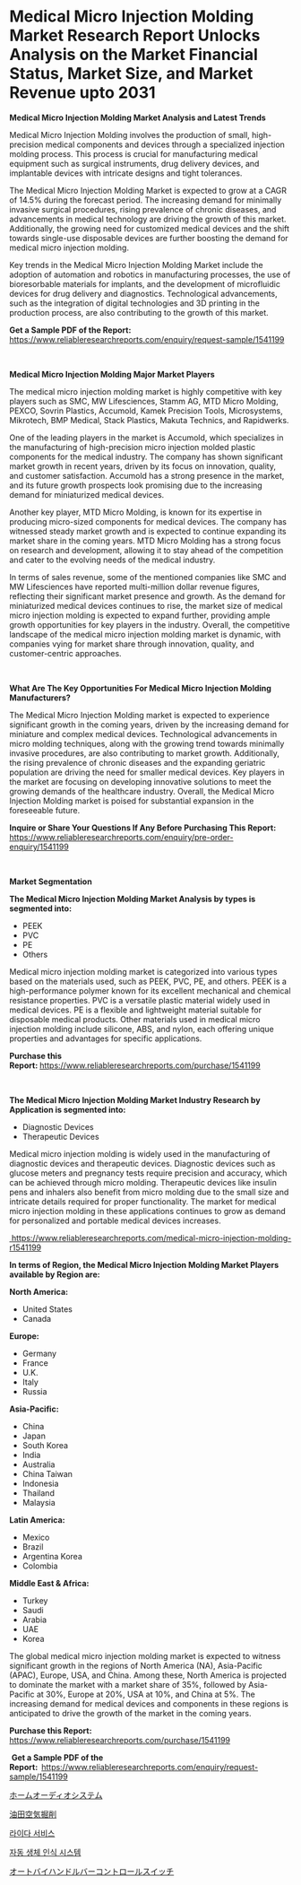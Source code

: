 <p><h1>Medical Micro Injection Molding Market Research Report Unlocks Analysis on the Market Financial Status, Market Size, and Market Revenue upto 2031</h1></p><p><strong>Medical Micro Injection Molding Market Analysis and Latest Trends</strong></p>
<p><p>Medical Micro Injection Molding involves the production of small, high-precision medical components and devices through a specialized injection molding process. This process is crucial for manufacturing medical equipment such as surgical instruments, drug delivery devices, and implantable devices with intricate designs and tight tolerances.</p><p>The Medical Micro Injection Molding Market is expected to grow at a CAGR of 14.5% during the forecast period. The increasing demand for minimally invasive surgical procedures, rising prevalence of chronic diseases, and advancements in medical technology are driving the growth of this market. Additionally, the growing need for customized medical devices and the shift towards single-use disposable devices are further boosting the demand for medical micro injection molding.</p><p>Key trends in the Medical Micro Injection Molding Market include the adoption of automation and robotics in manufacturing processes, the use of bioresorbable materials for implants, and the development of microfluidic devices for drug delivery and diagnostics. Technological advancements, such as the integration of digital technologies and 3D printing in the production process, are also contributing to the growth of this market.</p></p>
<p><strong>Get a Sample PDF of the Report:&nbsp;</strong> <a href="https://www.reliableresearchreports.com/enquiry/request-sample/1541199">https://www.reliableresearchreports.com/enquiry/request-sample/1541199</a></p>
<p>&nbsp;</p>
<p><strong>Medical Micro Injection Molding Major Market Players</strong></p>
<p><p>The medical micro injection molding market is highly competitive with key players such as SMC, MW Lifesciences, Stamm AG, MTD Micro Molding, PEXCO, Sovrin Plastics, Accumold, Kamek Precision Tools, Microsystems, Mikrotech, BMP Medical, Stack Plastics, Makuta Technics, and Rapidwerks.</p><p>One of the leading players in the market is Accumold, which specializes in the manufacturing of high-precision micro injection molded plastic components for the medical industry. The company has shown significant market growth in recent years, driven by its focus on innovation, quality, and customer satisfaction. Accumold has a strong presence in the market, and its future growth prospects look promising due to the increasing demand for miniaturized medical devices.</p><p>Another key player, MTD Micro Molding, is known for its expertise in producing micro-sized components for medical devices. The company has witnessed steady market growth and is expected to continue expanding its market share in the coming years. MTD Micro Molding has a strong focus on research and development, allowing it to stay ahead of the competition and cater to the evolving needs of the medical industry.</p><p>In terms of sales revenue, some of the mentioned companies like SMC and MW Lifesciences have reported multi-million dollar revenue figures, reflecting their significant market presence and growth. As the demand for miniaturized medical devices continues to rise, the market size of medical micro injection molding is expected to expand further, providing ample growth opportunities for key players in the industry. Overall, the competitive landscape of the medical micro injection molding market is dynamic, with companies vying for market share through innovation, quality, and customer-centric approaches.</p></p>
<p>&nbsp;</p>
<p><strong>What Are The Key Opportunities For Medical Micro Injection Molding Manufacturers?</strong></p>
<p><p>The Medical Micro Injection Molding market is expected to experience significant growth in the coming years, driven by the increasing demand for miniature and complex medical devices. Technological advancements in micro molding techniques, along with the growing trend towards minimally invasive procedures, are also contributing to market growth. Additionally, the rising prevalence of chronic diseases and the expanding geriatric population are driving the need for smaller medical devices. Key players in the market are focusing on developing innovative solutions to meet the growing demands of the healthcare industry. Overall, the Medical Micro Injection Molding market is poised for substantial expansion in the foreseeable future.</p></p>
<p><strong>Inquire or Share Your Questions If Any Before Purchasing This Report:</strong> <a href="https://www.reliableresearchreports.com/enquiry/pre-order-enquiry/1541199">https://www.reliableresearchreports.com/enquiry/pre-order-enquiry/1541199</a></p>
<p>&nbsp;</p>
<p><strong>Market Segmentation</strong></p>
<p><strong>The Medical Micro Injection Molding Market Analysis by types is segmented into:</strong></p>
<p><ul><li>PEEK</li><li>PVC</li><li>PE</li><li>Others</li></ul></p>
<p><p>Medical micro injection molding market is categorized into various types based on the materials used, such as PEEK, PVC, PE, and others. PEEK is a high-performance polymer known for its excellent mechanical and chemical resistance properties. PVC is a versatile plastic material widely used in medical devices. PE is a flexible and lightweight material suitable for disposable medical products. Other materials used in medical micro injection molding include silicone, ABS, and nylon, each offering unique properties and advantages for specific applications.</p></p>
<p><strong>Purchase this Report:&nbsp;</strong><a href="https://www.reliableresearchreports.com/purchase/1541199">https://www.reliableresearchreports.com/purchase/1541199</a></p>
<p>&nbsp;</p>
<p><strong>The Medical Micro Injection Molding Market Industry Research by Application is segmented into:</strong></p>
<p><ul><li>Diagnostic Devices</li><li>Therapeutic Devices</li></ul></p>
<p><p>Medical micro injection molding is widely used in the manufacturing of diagnostic devices and therapeutic devices. Diagnostic devices such as glucose meters and pregnancy tests require precision and accuracy, which can be achieved through micro molding. Therapeutic devices like insulin pens and inhalers also benefit from micro molding due to the small size and intricate details required for proper functionality. The market for medical micro injection molding in these applications continues to grow as demand for personalized and portable medical devices increases.</p></p>
<p><a href="https://www.reliableresearchreports.com/medical-micro-injection-molding-r1541199">&nbsp;https://www.reliableresearchreports.com/medical-micro-injection-molding-r1541199</a></p>
<p><strong>In terms of Region, the Medical Micro Injection Molding Market Players available by Region are:</strong></p>
<p>
    <p> <strong> North America: </strong>
        <ul>
            <li>United States</li>
            <li>Canada</li>
        </ul>
        </p> 
    <p> <strong> Europe: </strong>
        <ul>
            <li>Germany</li>
            <li>France</li>
            <li>U.K.</li>
            <li>Italy</li>
            <li>Russia</li>
        </ul>
        </p> 
    <p> <strong> Asia-Pacific: </strong>
        <ul>
            <li>China</li>
            <li>Japan</li>
            <li>South Korea</li>
            <li>India</li>
            <li>Australia</li>
            <li>China Taiwan</li>
            <li>Indonesia</li>
            <li>Thailand</li>
            <li>Malaysia</li>
        </ul>
        </p> 
    <p> <strong> Latin America: </strong>
        <ul>
            <li>Mexico</li>
            <li>Brazil</li>
            <li>Argentina Korea</li>
            <li>Colombia</li>
        </ul>
        </p> 
    <p> <strong> Middle East & Africa: </strong>
        <ul>
            <li>Turkey</li>
            <li>Saudi</li>
            <li>Arabia</li>
            <li>UAE</li>
            <li>Korea</li>
        </ul>
    </p>
    </p>
<p><p>The global medical micro injection molding market is expected to witness significant growth in the regions of North America (NA), Asia-Pacific (APAC), Europe, USA, and China. Among these, North America is projected to dominate the market with a market share of 35%, followed by Asia-Pacific at 30%, Europe at 20%, USA at 10%, and China at 5%. The increasing demand for medical devices and components in these regions is anticipated to drive the growth of the market in the coming years.</p></p>
<p><strong>Purchase this Report: </strong><a href="https://www.reliableresearchreports.com/purchase/1541199">https://www.reliableresearchreports.com/purchase/1541199</a></p>
<p>&nbsp;<strong>Get a Sample PDF of the Report:&nbsp;&nbsp;</strong><a href="https://www.reliableresearchreports.com/enquiry/request-sample/1541199">https://www.reliableresearchreports.com/enquiry/request-sample/1541199</a></p>
<p><strong></strong></p>
<p><p><a href="https://github.com/hwbcz413288296/Market-Research-Report-List-1/blob/main/291905547041.md">ホームオーディオシステム</a></p><p><a href="https://medium.com/@rylanaufman56456/%E3%82%AA%E3%82%A4%E3%83%AB%E3%83%95%E3%82%A3%E3%83%BC%E3%83%AB%E3%83%89%E3%82%A8%E3%82%A2%E3%83%89%E3%83%AA%E3%83%AA%E3%83%B3%E3%82%B0%E5%B8%82%E5%A0%B4%E8%AA%BF%E6%9F%BB%E3%83%AC%E3%83%9D%E3%83%BC%E3%83%88-%E3%81%9D%E3%81%AE%E6%AD%B4%E5%8F%B2%E3%81%8A%E3%82%88%E3%81%B32031%E5%B9%B4%E3%81%BE%E3%81%A7%E3%81%AE%E4%BA%88%E6%B8%AC2024-9860b82155b1">油田空気掘削</a></p><p><a href="https://github.com/fredrickeglers/Market-Research-Report-List-1/blob/main/395321642895.md">라이다 서비스</a></p><p><a href="https://medium.com/@demarcuskuhlman/%EC%9E%90%EB%8F%99-%EC%83%9D%EC%B2%B4-%EC%9D%B8%EC%8B%9D-%EC%8B%9C%EC%8A%A4%ED%85%9C-%EC%8B%9C%EC%9E%A5-%EB%A9%94%ED%8A%B8%EB%A6%AD%EC%8A%A4%EB%A5%BC-%ED%95%B4%EB%8F%85%ED%95%98%EB%A9%B4-%EC%8B%9C%EC%9E%A5-%EC%A0%90%EC%9C%A0%EC%9C%A8-%ED%8A%B8%EB%A0%8C%EB%93%9C-%EB%B0%8F-%EC%84%B1%EC%9E%A5-%ED%8C%A8%ED%84%B4%EC%9D%B4-%ED%8F%AC%ED%95%A8%EB%90%A9%EB%8B%88%EB%8B%A4-785cdbf0a827">자동 생체 인식 시스템</a></p><p><a href="https://github.com/JacksonWiza1924/Market-Research-Report-List-1/blob/main/923664247042.md">オートバイハンドルバーコントロールスイッチ</a></p></p>